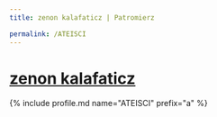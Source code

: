 ```yaml
---
title: zenon kalafaticz | Patromierz

permalink: /ATEISCI
---
```


# [zenon kalafaticz](https://patronite.pl/ATEISCI)

{% include profile.md name="ATEISCI" prefix="a" %}
